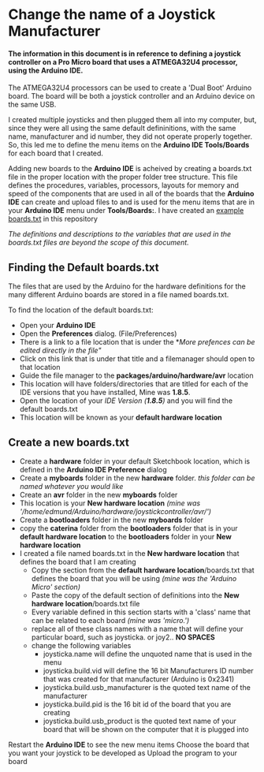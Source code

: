 # Change the name of a Joystick Manufacturer

#### The information in this document is in reference to defining a joystick controller on a Pro Micro board that uses a ATMEGA32U4 processor, using the Arduino IDE. 

The ATMEGA32U4 processors can be used to create a 'Dual Boot' Arduino board. The board will be both a joystick controller and an Arduino device on the same USB.

I created multiple joysticks and then plugged them all into my computer, but, since they were all using the same default defininitions, with the same name, manufacturer and id number, they did not operate properly together. So, this led me to define the menu items on the **Arduino IDE Tools/Boards** for each board that I created.

Adding new boards to the **Arduino IDE** is acheived by creating a boards.txt file in the proper location with the proper folder tree structure. This file defines the procedures, variables, processors, layouts for memory and speed of the components that are used in all of the boards that the **Arduino IDE** can create and upload files to and is used for the menu items that are in your **Arduino IDE** menu under **Tools/Boards:**. I have created an  [example boards.txt](https://github.com/EdmundStoner/AntiTorquePedals/blob/main/boards.txt) in this repository

*The definitions and descriptions to the variables that are used in the boards.txt files are beyond the scope of this document.*

## Finding the Default boards.txt
The files that are used by the Arduino for the hardware definitions for the many different Arduino boards are stored in a file named boards.txt. 

To find the location of the default boards.txt:
- Open your **Arduino IDE**
- Open the **Preferences** dialog. (File/Preferences)
- There is a link to a file location that is under the **More prefences can be edited directly in the file"*
- Click on this link that is under that title and a filemanager should open to that location
- Guide the file manager to the **packages/arduino/hardware/avr** location
- This location will have folders/directories that are titled for each of the IDE versions that you have installed, Mine was **1.8.5**. 
- Open the location of your *IDE Version (**1.8.5**)* and you will find the default boards.txt
- This location will be known as your **default hardware location**

## Create a new boards.txt 
- Create a **hardware** folder in your default Sketchbook location, which is defined in the **Arduino IDE Preference** dialog
- Create a **myboards** folder in the new **hardware** folder. *this folder can be named whatever you would like*
- Create an **avr** folder in the new **myboards** folder
- This location is your **New hardware location** *(mine was '/home/edmund/Arduino/hardware/joystickcontroller/avr/')*
- Create a **bootloaders** folder in the new **myboards** folder
- copy the **caterina** folder from the **bootloaders** folder that is in your **default hardware location** to the **bootloaders** folder in your **New hardware location**
- I created a file named boards.txt in the **New hardware location** that defines the board that I am creating
  - Copy the section from the **default hardware location**/boards.txt that defines the board that you will be using *(mine was the 'Arduino Micro' section)*
  - Paste the copy of the default section of definitions into the **New hardware location**/boards.txt file
  - Every variable defined in this section starts with a 'class' name that can be related to each board *(mine was 'micro.')*
  - replace all of these class names with a name that will define your particular board, such as joysticka. or joy2.. **NO SPACES**
  - change the following variables
    - joysticka.name will define the unquoted name that is used in the menu
    - joysticka.build.vid will define the 16 bit Manufacturers ID number that was created for that manufacturer (Arduino is 0x2341)
    - joysticka.build.usb_manufacturer is the quoted text name of the manufacturer
    - joysticka.build.pid is the 16 bit id of the board that you are creating
    - joysticka.build.usb_product is the quoted text name of your board that will be shown on the computer that it is plugged into
   
Restart the **Arduino IDE** to see the new menu items 
Choose the board that you want your joystick to be developed as
Upload the program to your board
